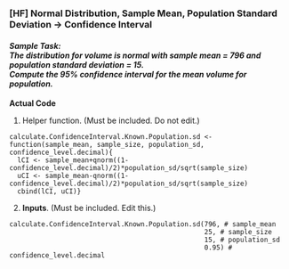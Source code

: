 ### [HF] Normal Distribution, Sample Mean, Population Standard Deviation &#8594; Confidence Interval
#### **_Sample Task:</br>The distribution for volume is normal with sample mean = 796 and population standard deviation = 15.</br>Compute the 95% confidence interval for the mean volume for population._**
**Actual Code**
1. Helper function. (Must be included. Do not edit.)
```
calculate.ConfidenceInterval.Known.Population.sd <- function(sample_mean, sample_size, population_sd, confidence_level.decimal){
  lCI <- sample_mean+qnorm((1-confidence_level.decimal)/2)*population_sd/sqrt(sample_size)
  uCI <- sample_mean-qnorm((1-confidence_level.decimal)/2)*population_sd/sqrt(sample_size)
  cbind(lCI, uCI)}
```
2. **Inputs**. (Must be included. Edit this.)
```
calculate.ConfidenceInterval.Known.Population.sd(796, # sample_mean
                                                 25, # sample_size
                                                 15, # population_sd
                                                 0.95) # confidence_level.decimal
```
